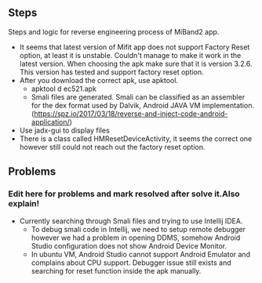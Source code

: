 ## Steps

Steps and logic for reverse engineering process of MiBand2 app.

* It seems that latest version of Mifit app does not support Factory Reset option, at least it is unstable. Couldn't manage to make it work in the latest version. When choosing the apk make sure that it is version 3.2.6. This version has tested and support factory reset option.
* After you download the correct apk, use apktool.
  * apktool d ec521.apk
  * Smali files are generated. Smali can be classified as an assembler for the dex format used by Dalvik,
  Android JAVA VM implementation.(https://spz.io/2017/03/18/reverse-and-inject-code-android-application/)
* Use jadx-gui to display files
* There is a class called HMResetDeviceActivity, it seems the correct one however still could not reach out the factory reset option.


## Problems 
### Edit here for problems and mark resolved after solve it.Also explain! 
* Currently searching through Smali files and trying to use Intellij IDEA. 
  * To debug smali code in Intellij, we need to setup remote debugger however we had a problem in opening DDMS, somehow Android Studio configuration does not show Android Device Monitor. 
  * In ubuntu VM, Android Studio cannot support Android Emulator and complains about CPU support. Debugger issue still exists and searching for reset function inside the apk manually.
  
  
  
  
